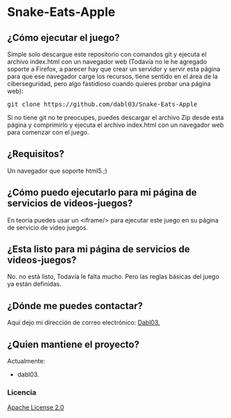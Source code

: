 
# Snake-Eats-Apple

## ¿Cómo ejecutar el juego?
<p>
  Simple solo descargue este repositorio con comandos git y ejecuta el archivo index.html con un navegador web (Todavía no le he agregado soporte a Firefox, a parecer hay que crear un servidor y servir esta página para que ese navegador carge los recursos, tiene sentido en el área de la ciberseguridad, pero algo fastidioso cuando quieres probar una página web):
  <pre><codes>git clone https://github.com/dabl03/Snake-Eats-Apple</codes></pre>
  Si no tiene git no te preocupes, puedes descargar el archivo Zip desde esta página y comprimirlo y ejecuta el archivo index.html con un navegador web para comenzar con el juego.
</p>

## ¿Requisitos?
<p>
  Un navegador que soporte html5.;)
</p>

## ¿Cómo puedo ejecutarlo para mi página de servicios de videos-juegos?
<p>
  En teoría puedes usar un &lt;iframe/&gt; para ejecutar este juego en su página de servicio de video juegos.
</p>

## ¿Esta listo para mi página de servicios de videos-juegos?
<p>
  No. no está listo, Todavía le falta mucho. Pero las reglas básicas del juego ya están definidas.
</p>

## ¿Dónde me puedes contactar?
<p>
  Aquí dejo mi dirección de correo electrónico: <a href="mailto:dabl03@outlook.com">Dabl03.</a>
</p>

## ¿Quien mantiene el proyecto?
<p>
  Actualmente:
  <ul>
    <li>dabl03.</li>
  </ul>
</p>

### Licencia
<p>
  <a href="https://github.com/dabl03/Snake-Eats-Apple/blob/main/LICENSE">Apache License 2.0</a>
</p>
